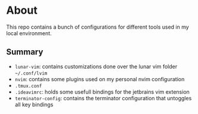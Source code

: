# About
This repo contains a bunch of configurations for different tools used in my local environment.

## Summary
- `lunar-vim`: contains customizations done over the lunar vim folder `~/.conf/lvim`
- `nvim`: contains some plugins used on my personal nvim configuration
- `.tmux.conf`
- `.ideavimrc`: holds some usefull bindings for the jetbrains vim extension
- `terminator-config`: contains the terminator configuration that untoggles all key bindings
